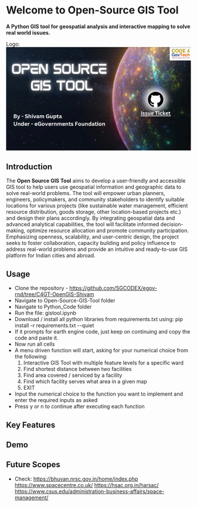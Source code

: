 # Welcome to Open-Source GIS Tool
**A Python GIS tool for geospatial analysis and interactive mapping to solve real world issues.**

Logo: ![GISTool](image-1.png)

## Introduction
The **Open Source GIS Tool** aims to develop a user-friendly and accessible GIS tool to help users use geospatial information and geographic data to solve real-world problems. The tool will empower urban planners, engineers, policymakers, and community stakeholders to identify suitable locations for various projects (like sustainable water management, efficient resource distribution, goods storage, other location-based projects etc.) and design their plans accordingly. By integrating geospatial data and advanced analytical capabilities, the tool will facilitate informed decision-making, optimize resource allocation and promote community participation. Emphasizing openness, scalability, and user-centric design, the project seeks to foster collaboration, capacity building and policy influence to address real-world problems and provide an intuitive and ready-to-use GIS platform for Indian cities and abroad.

## Usage

- Clone the repository - https://github.com/SGCODEX/egov-rnd/tree/C4GT-OpenGIS-Shivam
- Navigate to Open-Source-GIS-Tool folder
- Navigate to Python_Code folder
- Run the file: gistool.ipynb
- Download / install all python libraries from requirements.txt using: pip install -r requirements.txt --quiet
- If it prompts for earth engine code, just keep on continuing and copy the code and paste it.
- Now run all cells
- A menu driven function will start, asking for your numerical choice from the following:
    1. Interactive GIS Tool with multiple feature levels for a specific ward
    2. Find shortest distance between two facilities
    3. Find area covered / serviced by a facility
    4. Find which facility serves what area in a given map
    5. EXIT 
- Input the numerical choice to the function you want to implement and enter the required inputs as asked
- Press y or n to continue after executing each function

## Key Features

## Demo

## Future Scopes
- Check: 
https://bhuvan.nrsc.gov.in/home/index.php
https://www.spacecentre.co.uk/
https://hsac.org.in/harsac/
https://www.csus.edu/administration-business-affairs/space-management/